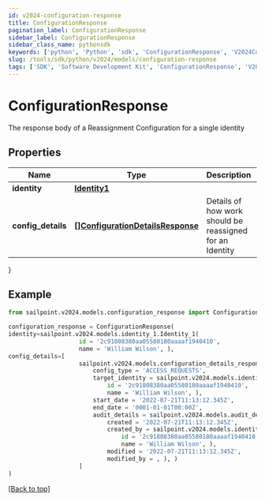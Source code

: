 ```yaml
---
id: v2024-configuration-response
title: ConfigurationResponse
pagination_label: ConfigurationResponse
sidebar_label: ConfigurationResponse
sidebar_class_name: pythonsdk
keywords: ['python', 'Python', 'sdk', 'ConfigurationResponse', 'V2024ConfigurationResponse'] 
slug: /tools/sdk/python/v2024/models/configuration-response
tags: ['SDK', 'Software Development Kit', 'ConfigurationResponse', 'V2024ConfigurationResponse']
---
```


# ConfigurationResponse

The response body of a Reassignment Configuration for a single identity

## Properties

Name | Type | Description | Notes
------------ | ------------- | ------------- | -------------
**identity** | [**Identity1**](identity1) |  | [optional] 
**config_details** | [**[]ConfigurationDetailsResponse**](configuration-details-response) | Details of how work should be reassigned for an Identity | [optional] 
}

## Example

```python
from sailpoint.v2024.models.configuration_response import ConfigurationResponse

configuration_response = ConfigurationResponse(
identity=sailpoint.v2024.models.identity_1.Identity_1(
                    id = '2c91808380aa05580180aaaaf1940410', 
                    name = 'William Wilson', ),
config_details=[
                    sailpoint.v2024.models.configuration_details_response.ConfigurationDetailsResponse(
                        config_type = 'ACCESS_REQUESTS', 
                        target_identity = sailpoint.v2024.models.identity_1.Identity_1(
                            id = '2c91808380aa05580180aaaaf1940410', 
                            name = 'William Wilson', ), 
                        start_date = '2022-07-21T11:13:12.345Z', 
                        end_date = '0001-01-01T00:00Z', 
                        audit_details = sailpoint.v2024.models.audit_details.AuditDetails(
                            created = '2022-07-21T11:13:12.345Z', 
                            created_by = sailpoint.v2024.models.identity_1.Identity_1(
                                id = '2c91808380aa05580180aaaaf1940410', 
                                name = 'William Wilson', ), 
                            modified = '2022-07-21T11:13:12.345Z', 
                            modified_by = , ), )
                    ]
)

```
[[Back to top]](#) 


